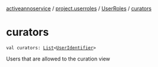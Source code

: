 [activeannoservice](../../index.md) / [project.userroles](../index.md) / [UserRoles](index.md) / [curators](./curators.md)

# curators

`val curators: `[`List`](https://kotlinlang.org/api/latest/jvm/stdlib/kotlin.collections/-list/index.html)`<`[`UserIdentifier`](../-user-identifier.md)`>`

Users that are allowed to the curation view

